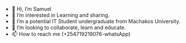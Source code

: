 - 👋 Hi, I’m Samuel
- 👀 I’m interested in Learning and sharing.
- 🌱 I’m a potential  IT Student undergraduate from Machakos University.
- 💞️ I’m looking to collaborate, learn and educate.
- 📫 How to reach me (+254719219076-whatsApp)
<!---
Samuell23/Samuell23 is a ✨ special ✨ repository because its `README.md` (this file) appears on your GitHub profile.
You can click the Preview link to take a look at your changes.
--->
